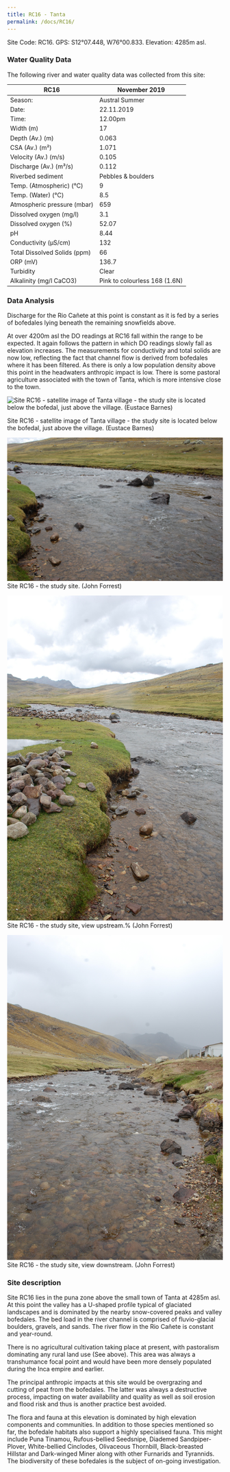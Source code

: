 ```yaml
---
title: RC16 - Tanta
permalink: /docs/RC16/
---
```


Site Code: RC16.  GPS: S12°07.448, W76°00.833. Elevation:
4285m asl.

### Water Quality Data

The following river and water quality data was collected from this site:

| RC16                         | November 2019                 | 
|------------------------------|-------------------------------|
| Season:                      | Austral Summer                |
| Date:                        | 22.11.2019                    |
| Time:                        | 12.00pm                       |
| Width (m)                    | 17                            |
| Depth (Av.) (m)              | 0.063                         |
| CSA (Av.) (m²)               | 1.071                         |
| Velocity (Av.) (m/s)         | 0.105                         |
| Discharge (Av.) (m³/s)       | 0.112                         |
| Riverbed sediment            | Pebbles & boulders           |
| Temp. (Atmospheric) (°C)     | 9                             |
| Temp. (Water) (°C)           | 8.5                           |
| Atmospheric pressure (mbar)  | 659                           |
| Dissolved oxygen (mg/l)      | 3.1                           |
| Dissolved oxygen (%)        | 52.07                         |
| pH                           | 8.44                          |
| Conductivity (µS/cm)         | 132                           |
| Total Dissolved Solids (ppm) | 66                            |
| ORP (mV)                     | 136.7                         |
| Turbidity                    | Clear                       |
| Alkalinity (mg/l CaCO3)  | Pink to colourless 168 (1.6N) |

### Data Analysis

Discharge for the Rio Cañete at this point is constant as it is fed by a
series of bofedales lying beneath the remaining snowfields above.

At over 4200m asl the DO readings at RC16 fall within the range to be
expected. It again follows the pattern in which DO readings slowly fall
as elevation increases. The measurements for conductivity and total
solids are now low, reflecting the fact that channel flow is derived
from bofedales where it has been filtered. As there is only a low
population density above this point in the headwaters anthropic impact
is low. There is some pastoral agriculture associated with the town of
Tanta, which is more intensive close to the town.

![Site RC16 - satellite image of Tanta village - the study site is located below the bofedal, just above the village. (Eustace Barnes)](/assets/SiteDescriptions/RC16%20(Tanta).jpg)



Site RC16 - satellite image of Tanta village - the study site is located below the bofedal, just above the village. (Eustace Barnes)


![Site RC16 - the study site, view upstream. (John Forrest)](/assets/SiteDescriptions/RC16/RC16.%2022-11.19%20-%20R.Canete%20study%20site.JPG)
Site RC16 - the study site. (John Forrest)


![RC16 View upstream](/assets/SiteDescriptions/RC16/RC16.%2022-11.19%20-%20R.Canete%20view%20upstream.JPG)
Site RC16 - the study site, view upstream.% (John Forrest)


![image](/assets/SiteDescriptions/RC16/RC16.%2022-11.19%20-%20R.Canete%20view%20downstream.JPG)
Site RC16 - the study site, view downstream. (John Forrest)



### Site description

Site RC16 lies in the puna zone above the small town of Tanta at 4285m
asl. At this point the valley has a U-shaped profile typical of
glaciated landscapes and is dominated by the nearby snow-covered peaks
and valley bofedales. The bed load in the river channel is comprised of
fluvio-glacial boulders, gravels, and sands. The river flow in the Rio
Cañete is constant and year-round.

There is no agricultural cultivation taking place at present, with
pastoralism dominating any rural land use (See above). This area was always a transhumance focal point and
would have been more densely populated during the Inca empire and
earlier.

The principal anthropic impacts at this site would be overgrazing and
cutting of peat from the bofedales. The latter was always a destructive
process, impacting on water availability and quality as well as soil
erosion and flood risk and thus is another practice best avoided.

The flora and fauna at this elevation is dominated by high elevation
components and communities. In addition to those species mentioned so
far, the bofedale habitats also support a highly specialised fauna. This
might include Puna Tinamou, Rufous-bellied Seedsnipe, Diademed
Sandpiper-Plover, White-bellied Cinclodes, Olivaceous Thornbill,
Black-breasted Hillstar and Dark-winged Miner along with other Furnarids
and Tyrannids. The biodiversity of these bofedales is the subject of
on-going investigation.

